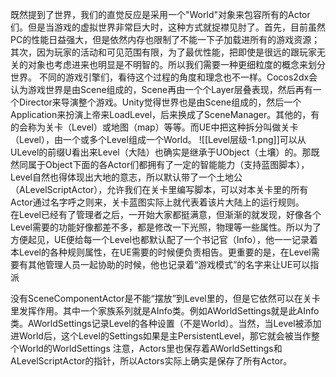既然提到了世界，我们的直觉反应是采用一个"World"对象来包容所有的Actor们。但是当游戏的虚拟世界非常巨大时，这种方式就捉襟见肘了。首先，目前虽然PC的性能日益强大，但是依然内存也限制了不能一下子加载进所有的游戏资源；其次，因为玩家的活动和可见范围有限，为了最优性能，把即使是很远的跟玩家无关的对象也考虑进来也明显是不明智的。所以我们需要一种更细粒度的概念来划分世界。
不同的游戏引擎们，看待这个过程的角度和理念也不一样。Cocos2dx会认为游戏世界是由Scene组成的，Scene再由一个个Layer层叠表现，然后再有一个Director来导演整个游戏。Unity觉得世界也是由Scene组成的，然后一个Application来扮演上帝来LoadLevel，后来换成了SceneManager。其他的，有的会称为关卡（Level）或地图（map）等等。而UE中把这种拆分叫做关卡（Level），由一个或多个Level组成一个World。
![[Level层级-1.png]]可以从ULevel的前缀U看出来Level（大陆）也确实是继承于UObject（土壤）的。那既然同属于Object下面的各Actor们都拥有了一定的智能能力（支持蓝图脚本），Level自然也得体现出大地的意志，所以默认带了一个土地公（ALevelScriptActor），允许我们在关卡里编写脚本，可以对本关卡里的所有Actor通过名字呼之则来，关卡蓝图实际上就代表着该片大陆上的运行规则。  
在Level已经有了管理者之后，一开始大家都挺满意，但渐渐的就发现，好像各个Level需要的功能好像都差不多，都是修改一下光照，物理等一些属性。所以为了方便起见，UE便给每一个Level也都默认配了一个书记官（Info），他一一记录着本Level的各种规则属性，在UE需要的时候便负责相告。更重要的是，在Level需要有其他管理人员一起协助的时候，他也记录着“游戏模式”的名字来让UE可以指派

没有SceneComponentActor是不能“摆放”到Level里的，但是它依然可以在关卡里发挥作用。其中一个家族系列就是AInfo类。例如AWorldSettings就是此AInfo类。AWorldSettings记录Level的各种设置（不是World）。当然，当Level被添加进World后，这个Level的Settings如果是主PersistentLevel，那它就会被当作整个World的WorldSettings
注意，Actors里也保存着AWorldSettings和ALevelScriptActor的指针，所以Actors实际上确实是保存了所有Actor。